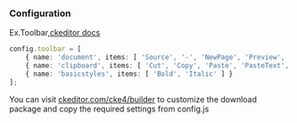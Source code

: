 ### Configuration

Ex.Toolbar,[ckeditor docs](https://ckeditor.com/docs/ckeditor4/latest/api/CKEDITOR_config.html#cfg-toolbar)

```typescript
config.toolbar = [
    { name: 'document', items: [ 'Source', '-', 'NewPage', 'Preview', '-', 'Templates' ] },
    { name: 'clipboard', items: [ 'Cut', 'Copy', 'Paste', 'PasteText', 'PasteFromWord', '-', 'Undo', 'Redo' ] },
    { name: 'basicstyles', items: [ 'Bold', 'Italic' ] }
];
```

You can visit [ckeditor.com/cke4/builder](https://ckeditor.com/cke4/builder) to customize the download package and copy the required settings from config.js